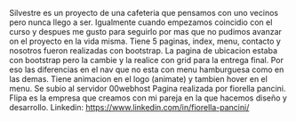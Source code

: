 Silvestre es un proyecto de una cafeteria que pensamos con uno vecinos pero nunca llego a ser. Igualmente cuando empezamos coincidio con el curso y despues me gusto para seguirlo por mas que no pudimos avanzar on el proyecto en la vida misma.
Tiene 5 paginas, index, menu, contacto y nosotros fueron realizadas con bootstrap.
La pagina de ubicacion estaba con bootstrap pero la cambie y la realice con grid para la entrega final. Por eso las diferencias en el nav que no esta con menu hamburguesa como en las demas.
Tiene animacion en el logo (animate) y tambien hover en el menu.
Se subio al servidor 00webhost
Pagina realizada por fiorella pancini. Flipa es la empresa que creamos con mi pareja en la que hacemos diseño y desarrollo.
Linkedin: https://www.linkedin.com/in/fiorella-pancini/
